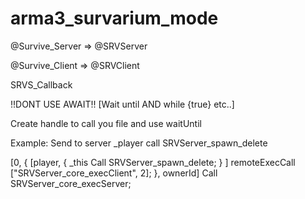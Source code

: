 # arma3_survarium_mode
<span>
<p>@Survive_Server => @SRVServer</p>
<p>@Survive_Client => @SRVClient</p>
</span>

<span>
SRVS_Callback
<p>!!DONT USE AWAIT!! [Wait until AND while {true} etc..]</p>
<p>Create handle to call you file and use waitUntil</p>
<p>Example: Send to server _player call SRVServer_spawn_delete</p>
[0, { 
    [player, { _this Call SRVServer_spawn_delete; } ] remoteExecCall ["SRVServer_core_execClient", 2];
}, ownerId] Call SRVServer_core_execServer;
</span>
</span>
